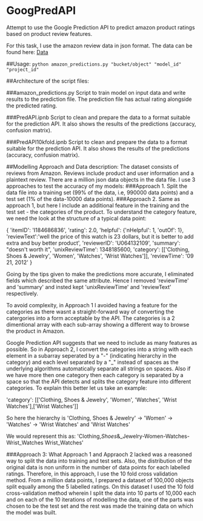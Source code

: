 # GoogPredAPI

Attempt to use the Google Prediction API to predict amazon product ratings based on product review features.

For this task, I use the amazon review data in json format. The data can be found here:
<a href = "https://www.dropbox.com/sh/wyhhbdv5njc8eqt/AACyGWN9t6KiFnx9o00G5ccoa?dl=0">Data</a>

##Usage:
`python amazon_predictions.py "bucket/object" "model_id" "project_id"`

##Architecture of the script files:

###amazon_predictions.py
Script to train model on input data and write results to the prediction file. The prediction file has actual
rating alongside the predicted rating.

###PredAPI.ipnb
Script to clean and prepare the data to a format suitable for the prediction API. It also shows the results
of the predictions (accuracy, confusion matrix).
 
###PredAPI10kfold.ipnb
Script to clean and prepare the data to a format suitable for the prediction API. It also shows the results
of the predictions (accuracy, confusion matrix). 

##Modelling Approach and Data description:
The dataset consists of reviews from Amazon. Reviews include product and user information and a 
plaintext review. There are a million json data objects in the data file. I use 3 approaches to test the 
accuracy of my models:
###Approach 1. 
Split the data file into a training set (99% of the data, i.e, 990000 data points) and a test
set (1% of the data-10000 data points).
###Approach 2. 
Same as approach 1, but here I include an additional feature in the training and the test set - 
the categories of the product. To understand the category feature, we need the look at the structure of a
typical data point:

{
  'itemID': 'I184686836',
  'rating': 2.0,
  'helpful': {'nHelpful': 1, 'outOf': 1},
  'reviewText':'well the price of this watch is 23 dollars, but it is better to add extra and buy better product',
  'reviewerID': 'U064132109',
  'summary': "doesn't worth it",
  'unixReviewTime': 1348185600,
  'category': [['Clothing, Shoes & Jewelry', 'Women', 'Watches', 'Wrist Watches']],
  'reviewTime': '09 21, 2012'
}

Going by the tips given to make the predictions more accurate, I eliminated fields which described the same
attribute. Hence I removed 'reviewTime' and  'summary' and insted kept 'unixReviewTime' and 'reviewText'
respectively.

To avoid complexity, in Approach 1 I avoided having a feature for the categories as there wasnt a straight-forward 
way of converting the catergories into a form acceptable by the API. The categories is a 2 dimentional array with 
each sub-array showing a different way to browse the product in Amazon. 

Google Prediction API suggests that we need to include as many features as possible. So in Approach 2, I convert 
the categories into a string with each element in a subarray seperated by a "-" (indicating hierarchy in the 
category) and each level separated by a "_" instead of spaces as the underlying algorithms automatically separate
all strings on spaces. Also if we have more then one category then each category is separated by a space so that 
the API detects and splits the category feature into different categories. To explain this better let us take an 
example:

'category': [['Clothing, Shoes & Jewelry', 'Women', 'Watches', 'Wrist Watches'],['Wrist Watches']]

So here the hierarchy is 'Clothing, Shoes & Jewelry' -> 'Women' -> 'Watches' -> 'Wrist Watches' and 'Wrist Watches'

We would represent this as: 'Clothing,_Shoes_&_Jewelry-Women-Watches-Wrist_Watches  Wrist_Watches' 

###Approach 3: 
What Approach 1 and Appraoch 2 lacked was a reasoned way to split the data into training and test sets.
Also, the distribution of the original data is non uniform in the number of data points for each labelled 
ratings. Therefore, in this approach, I use the 10 fold cross validation method. From a million data points,
I prepared a dataset of 100,000 objects split equally among the 5 labelled ratings. On this dataset I used the 
10 fold cross-validation method wherein I split the data into 10 parts of 10,000 each and on each of the 10 
iterations of modelling the data, one of the parts was chosen to be the test set and the rest was made the 
training data on which the model was built.

